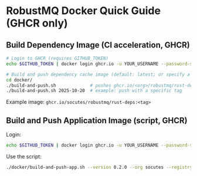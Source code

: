 # RobustMQ Docker Quick Guide (GHCR only)

## Build Dependency Image (CI acceleration, GHCR)

```bash
# Login to GHCR (requires GITHUB_TOKEN)
echo $GITHUB_TOKEN | docker login ghcr.io -u YOUR_USERNAME --password-stdin

# Build and push dependency cache image (default: latest; or specify a tag)
cd docker/
./build-and-push.sh             # pushes ghcr.io/<org>/robustmq/rust-deps:latest
./build-and-push.sh 2025-10-20  # example: push with a specific tag
```

Example image: `ghcr.io/socutes/robustmq/rust-deps:<tag>`

## Build and Push Application Image (script, GHCR)

Login:
```bash
echo $GITHUB_TOKEN | docker login ghcr.io -u YOUR_USERNAME --password-stdin
```

Use the script:
```bash
./docker/build-and-push-app.sh --version 0.2.0 --org socutes --registry ghcr --push-latest
```